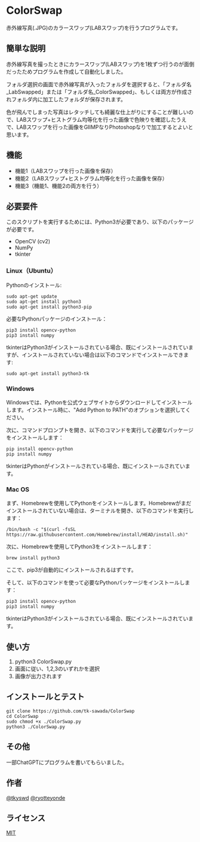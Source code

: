# ColorSwap
赤外線写真(.JPG)のカラースワップ(LABスワップ)を行うプログラムです。
 
## 簡単な説明

赤外線写真を撮ったときにカラースワップ(LABスワップ)を1枚ずつ行うのが面倒だったためプログラムを作成して自動化しました。

フォルダ選択の画面で赤外線写真が入ったフォルダを選択すると、「フォルダ名_LabSwapped」または「フォルダ名_ColorSwapped」、もしくは両方が作成されフォルダ内に加工したフォルダが保存されます。

色が飛んでしまった写真はレタッチしても綺麗な仕上がりにすることが難しいので、LABスワップ+ヒストグラム均等化を行った画像で色映りを確認したうえで、LABスワップを行った画像をGIIMPなりPhotoshopなりで加工するとよいと思います。
 
## 機能
 
- 機能1（LABスワップを行った画像を保存）
- 機能2（LABスワップ+ヒストグラム均等化を行った画像を保存）
- 機能3（機能1、機能2の両方を行う）
 
## 必要要件

このスクリプトを実行するためには、Python3が必要であり、以下のパッケージが必要です。

- OpenCV (cv2)
- NumPy
- tkinter

### Linux（Ubuntu）

Pythonのインストール:
```
sudo apt-get update
sudo apt-get install python3
sudo apt-get install python3-pip
```
必要なPythonパッケージのインストール：
```
pip3 install opencv-python
pip3 install numpy
```
tkinterはPython3がインストールされている場合、既にインストールされていますが、インストールされていない場合は以下のコマンドでインストールできます:
```
sudo apt-get install python3-tk
```
### Windows

Windowsでは、Pythonを公式ウェブサイトからダウンロードしてインストールします。インストール時に、"Add Python to PATH"のオプションを選択してください。

次に、コマンドプロンプトを開き、以下のコマンドを実行して必要なパッケージをインストールします：
```
pip install opencv-python
pip install numpy
```
tkinterはPythonがインストールされている場合、既にインストールされています。

### Mac OS

まず、Homebrewを使用してPythonをインストールします。Homebrewがまだインストールされていない場合は、ターミナルを開き、以下のコマンドを実行します：
```
/bin/bash -c "$(curl -fsSL https://raw.githubusercontent.com/Homebrew/install/HEAD/install.sh)"
```
次に、Homebrewを使用してPython3をインストールします：

```
brew install python3
```

ここで、pip3が自動的にインストールされるはずです。

そして、以下のコマンドを使って必要なPythonパッケージをインストールします：
```
pip3 install opencv-python
pip3 install numpy
```

tkinterはPython3がインストールされている場合、既にインストールされています。


## 使い方
 
1. python3 ColorSwap.py
2. 画面に従い、1,2,3のいずれかを選択
3. 画像が出力されます
 
## インストールとテスト
 
```
git clone https://github.com/tk-sawada/ColorSwap
cd ColorSwap
sudo chmod +x ./ColorSwap.py
python3 ./ColorSwap.py
```
 
## その他
 
一部ChatGPTにプログラムを書いてもらいました。
 
## 作者
[@tkyswd](https://www.instagram.com/tkyswd/)
[@ryotteyonde](https://twitter.com/ryotteyonde)

## ライセンス
 
[MIT](http://TomoakiTANAKA.mit-license.org)</blockquote>

